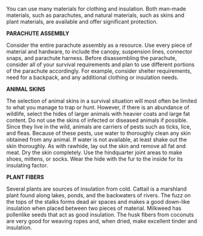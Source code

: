 
You can use many materials for clothing and insulation. Both man-made materials, such as parachutes, and natural materials, such as skins and plant materials, are available and offer significant protection.

**PARACHUTE ASSEMBLY**

Consider the entire parachute assembly as a resource. Use every piece of material and hardware, to include the canopy, suspension lines, connector snaps, and parachute harness. Before disassembling the parachute, consider all of your survival requirements and plan to use different portions of the parachute accordingly. For example, consider shelter requirements, need for a backpack, and any additional clothing or insulation needs.

**ANIMAL SKINS**

The selection of animal skins in a survival situation will most often be limited to what you manage to trap or hunt. However, if there is an abundance of wildlife, select the hides of larger animals with heavier coats and large fat content. Do not use the skins of infected or diseased animals if possible. Since they live in the wild, animals are carriers of pests such as ticks, lice, and fleas. Because of these pests, use water to thoroughly clean any skin obtained from any animal. If water is not available, at least shake out the skin thoroughly. As with rawhide, lay out the skin and remove all fat and meat. Dry the skin completely. Use the hindquarter joint areas to make shoes, mittens, or socks. Wear the hide with the fur to the inside for its insulating factor.

**PLANT FIBERS**

Several plants are sources of insulation from cold. Cattail is a marshland plant found along lakes, ponds, and the backwaters of rivers. The fuzz on the tops of the stalks forms dead air spaces and makes a good down-like insulation when placed between two pieces of material. Milkweed has pollenlike seeds that act as good insulation. The husk fibers from coconuts are very good for weaving ropes and, when dried, make excellent tinder and insulation.
